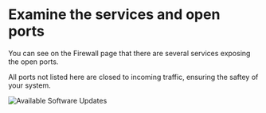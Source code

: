 # Examine the services and open ports

You can see on the Firewall page that there are several services exposing the open ports.

All ports not listed here are closed to incoming traffic, ensuring the saftey of your system.

![Available Software Updates](./assets/Firewall-Services.png)
